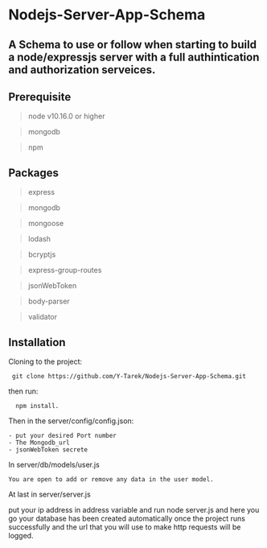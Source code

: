 # Nodejs-Server-App-Schema
## A Schema to use or follow when starting to build a node/expressjs server with a full authintication and authorization serveices.
## Prerequisite
   >node v10.16.0 or higher
 
   >mongodb
  
   >npm
   
## Packages
  >express
  
  >mongodb
  
  >mongoose
  
  >lodash
  
  >bcryptjs
  
  >express-group-routes
  
  >jsonWebToken
  
  >body-parser
  
  >validator
  
  
  ## Installation
  Cloning to the project: 
  
     git clone https://github.com/Y-Tarek/Nodejs-Server-App-Schema.git
   
   then run: 
      
      npm install.
   
   Then in the server/config/config.json:
   
    - put your desired Port number
    - The Mongodb_url
    - jsonWebToken secrete
    
   
   In server/db/models/user.js
    
    You are open to add or remove any data in the user model.
   
   
   At last in server/server.js
   
   put your ip address in address variable and run node server.js and here you go your database has been created automatically once the project runs successfully
   and the url that you will use to make http requests will be logged.

